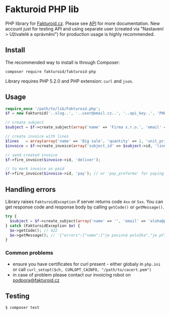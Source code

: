 # Fakturoid PHP lib

PHP library for [Fakturoid.cz](https://www.fakturoid.cz/). Please see [API](http://docs.fakturoid.apiary.io/) for more documentation. New account just for testing API and using separate user (created via "Nastavení > Uživatelé a oprávnění") for production usage is highly recommended.

## Install
The recommended way to install is through Composer:

```
composer require fakturoid/fakturoid-php
```

Library requires PHP 5.2.0 and PHP extension: `curl` and `json`.

## Usage

```php
require_once '/path/to/lib/Fakturoid.php';
$f = new Fakturoid('..slug..', '..user@email.cz..', '..api_key..', 'PHPlib <your@email.cz>');

// create subject
$subject = $f->create_subject(array('name' => 'Firma s.r.o.', 'email' => 'aloha@pokus.cz'));

// create invoice with lines
$lines   = array(array('name' => 'Big sale', 'quantity' => 1, 'unit_price' => 1000));
$invoice = $f->create_invoice(array('subject_id' => $subject->id, 'lines' => $lines));

// send created invoice
$f->fire_invoice($invoice->id, 'deliver');

// to mark invoice as paid
$f->fire_invoice($invoice->id, 'pay'); // or 'pay_proforma' for paying proforma and 'pay_partial_proforma' for partial proforma

```

## Handling errors

Library raises `FakturoidException` if server returns code `4xx` or `5xx`. You can get response code and response body by calling `getCode()` or `getMessage()`.

```php
try {
  $subject = $f->create_subject(array('name' => '', 'email' => 'aloha@pokus.cz'));
} catch (FakturoidException $e) {
  $e->getCode(); // 422
  $e->getMessage(); // '{"errors":{"name":["je povinná položka","je příliš krátký/á/é (min. 2 znaků)"]}}'
}
```

### Common problems

- ensure you have certificates for curl present - either globaly in `php.ini` or call `curl_setopt($ch, CURLOPT_CAINFO, "/path/to/cacert.pem")`
- in case of problem please contact our invoicing robot on podpora@fakturoid.cz

## Testing

```sh
$ composer test
```
